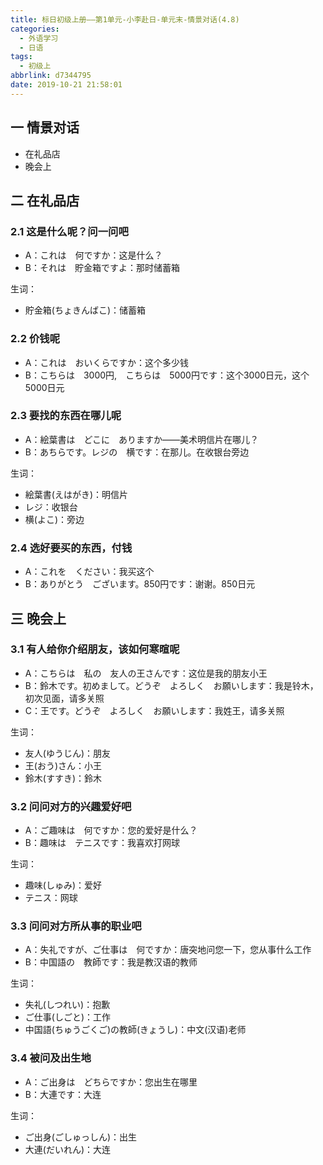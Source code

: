 ```yaml
---
title: 标日初级上册——第1单元-小李赴日-单元末-情景对话(4.8)
categories:
  - 外语学习
  - 日语
tags:
  - 初级上
abbrlink: d7344795
date: 2019-10-21 21:58:01
---
```

## 一 情景对话

* 在礼品店
* 晚会上

<!--more-->

## 二 在礼品店

### 2.1 这是什么呢？问一问吧
* A：これは　何ですか：这是什么？
* B：それは　貯金箱ですよ：那时储蓄箱

生词：

* 貯金箱(ちょきんばこ)：储蓄箱

### 2.2 价钱呢

* A：これは　おいくらですか：这个多少钱
* B：こちらは　3000円,　こちらは　5000円です：这个3000日元，这个5000日元

### 2.3 要找的东西在哪儿呢
* A：絵葉書は　どこに　ありますか——美术明信片在哪儿？
* B：あちらです。レジの　横です：在那儿。在收银台旁边


生词：  
* 絵葉書(えはがき)：明信片
* レジ：收银台
* 横(よこ)：旁边

### 2.4 选好要买的东西，付钱

* A：これを　ください：我买这个
* B：ありがとう　ございます。850円です：谢谢。850日元

## 三 晚会上

### 3.1 有人给你介绍朋友，该如何寒暄呢

* A：こちらは　私の　友人の王さんです：这位是我的朋友小王
* B：鈴木です。初めまして。どうぞ　よろしく　お願いします：我是铃木，初次见面，请多关照
* C：王です。どうぞ　よろしく　お願いします：我姓王，请多关照

生词：

* 友人(ゆうじん)：朋友
* 王(おう)さん：小王
* 鈴木(すすき)：鈴木

### 3.2 问问对方的兴趣爱好吧

* A：ご趣味は　何ですか：您的爱好是什么？
* B：趣味は　テニスです：我喜欢打网球

生词：

* 趣味(しゅみ)：爱好
* テニス：网球

### 3.3 问问对方所从事的职业吧

* A：失礼ですが、ご仕事は　何ですか：唐突地问您一下，您从事什么工作
* B：中国語の　教師です：我是教汉语的教师

生词：

* 失礼(しつれい)：抱歉
* ご仕事(しごと)：工作
* 中国語(ちゅうごくご)の教師(きょうし)：中文(汉语)老师

### 3.4 被问及出生地

* A：ご出身は　どちらですか：您出生在哪里
* B：大連です：大连

生词：

* ご出身(ごしゅっしん)：出生
* 大連(だいれん)：大连
